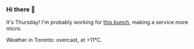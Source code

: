 ### Hi there :wave:

It's Thursday! I'm probably working for [this bunch](https://github.com/kohofinancial), making a service more micro.

Weather in Toronto: overcast, at +11°C.
